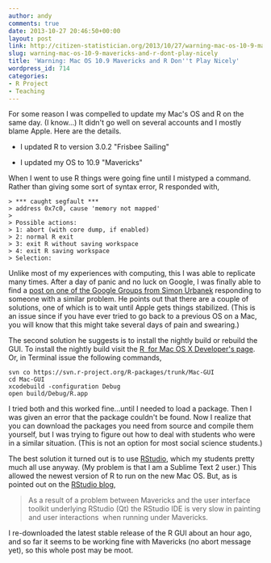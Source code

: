 ```yaml
---
author: andy
comments: true
date: 2013-10-27 20:46:50+00:00
layout: post
link: http://citizen-statistician.org/2013/10/27/warning-mac-os-10-9-mavericks-and-r-dont-play-nicely/
slug: warning-mac-os-10-9-mavericks-and-r-dont-play-nicely
title: 'Warning: Mac OS 10.9 Mavericks and R Don''t Play Nicely'
wordpress_id: 714
categories:
- R Project
- Teaching
---
```


For some reason I was compelled to update my Mac's OS and R on the same day. (I know...) It didn't go well on several accounts and I mostly blame Apple. Here are the details.



	
  * I updated R to version 3.0.2 "Frisbee Sailing"

	
  * I updated my OS to 10.9 "Mavericks"


When I went to use R things were going fine until I mistyped a command. Rather than giving some sort of syntax error, R responded with,

    
    > *** caught segfault *** 
    > address 0x7c0, cause 'memory not mapped' 
    > 
    > Possible actions: 
    > 1: abort (with core dump, if enabled) 
    > 2: normal R exit 
    > 3: exit R without saving workspace 
    > 4: exit R saving workspace 
    > Selection:


Unlike most of my experiences with computing, this I was able to replicate many times. After a day of panic and no luck on Google, I was finally able to find a [post on one of the Google Groups from Simon Urbanek](https://groups.google.com/forum/#!topic/r-sig-mac/qKwxj2DaRgc) responding to someone with a similar problem. He points out that there are a couple of solutions, one of which is to wait until Apple gets things stabilized. (This is an issue since if you have ever tried to go back to a previous OS on a Mac, you will know that this might take several days of pain and swearing.)

The second solution he suggests is to install the nightly build or rebuild the GUI. To install the nightly build visit the [R  for Mac OS X Developer's page](http://r.research.att.com/#nightly). Or, in Terminal issue the following commands,

    
    svn co https://svn.r-project.org/R-packages/trunk/Mac-GUI 
    cd Mac-GUI 
    xcodebuild -configuration Debug 
    open build/Debug/R.app


I tried both and this worked fine...until I needed to load a package. Then I was given an error that the package couldn't be found. Now I realize that you can download the packages you need from source and compile them yourself, but I was trying to figure out how to deal with students who were in a similar situation. (This is not an option for most social science students.)

The best solution it turned out is to use [RStudio](http://www.rstudio.com), which my students pretty much all use anyway. (My problem is that I am a Sublime Text 2 user.) This allowed the newest version of R to run on the new Mac OS. But, as is pointed out on the [RStudio blog](http://blog.rstudio.org/2013/10/22/rstudio-and-os-x-10-9-mavericks/),


<blockquote>As a result of a problem between Mavericks and the user interface toolkit underlying RStudio (Qt) the RStudio IDE is very slow in painting and user interactions  when running under Mavericks.</blockquote>


I re-downloaded the latest stable release of the R GUI about an hour ago, and so far it seems to be working fine with Mavericks (no abort message yet), so this whole post may be moot.
